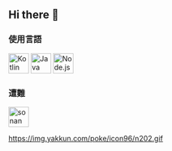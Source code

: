 ## Hi there 👋

<!--
**hrdngx/hrdngx** is a ✨ _special_ ✨ repository because its `README.md` (this file) appears on your GitHub profile.

Here are some ideas to get you started:

- 🔭 I’m currently working on ...
- 🌱 I’m currently learning ...
- 👯 I’m looking to collaborate on ...
- 🤔 I’m looking for help with ...
- 💬 Ask me about ...
- 📫 How to reach me: ...
- 😄 Pronouns: ...
- ⚡ Fun fact: ...
-->

### 使用言語
<p align="left">
<img src="https://upload.wikimedia.org/wikipedia/commons/7/74/Kotlin_Icon.png" alt="Kotlin Logo" width="40" height="40"> 
<img src="https://upload.wikimedia.org/wikipedia/en/3/30/Java_programming_language_logo.svg" alt="Java Logo" width="40" height="40"> 
<img src="https://upload.wikimedia.org/wikipedia/commons/d/d9/Node.js_logo.svg" alt="Node.js Logo" width="40" height="40">
</p>

### 遭難
<img src="https://img.yakkun.com/poke/icon96/n202.gif" alt="sonan" width="40" height="40">

https://img.yakkun.com/poke/icon96/n202.gif


<!-- 他のアイコンも追加可能 -->

